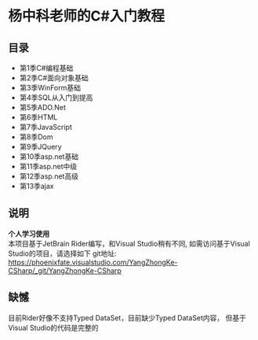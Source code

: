 # 杨中科老师的C#入门教程

## 目录
- 第1季C#编程基础
- 第2季C#面向对象基础
- 第3季WinForm基础
- 第4季SQL从入门到提高
- 第5季ADO.Net
- 第6季HTML
- 第7季JavaScript
- 第8季Dom
- 第9季JQuery
- 第10季asp.net基础
- 第11季asp.net中级
- 第12季asp.net高级
- 第13季ajax

## 说明
**个人学习使用**\
本项目基于JetBrain Rider编写，和Visual Studio稍有不同, 如需访问基于Visual Studio的项目，请选择如下
git地址: https://phoenixfate.visualstudio.com/YangZhongKe-CSharp/_git/YangZhongKe-CSharp

## 缺憾
目前Rider好像不支持Typed DataSet，目前缺少Typed DataSet内容，
但基于Visual Studio的代码是完整的
